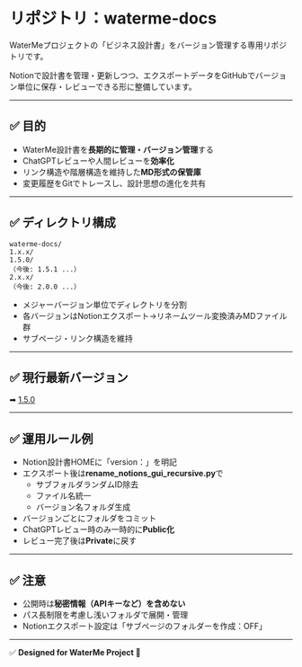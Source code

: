 # リポジトリ：waterme-docs

WaterMeプロジェクトの「ビジネス設計書」をバージョン管理する専用リポジトリです。

Notionで設計書を管理・更新しつつ、エクスポートデータをGitHubでバージョン単位に保存・レビューできる形に整備しています。

---

## ✅ 目的

- WaterMe設計書を**長期的に管理・バージョン管理**する
- ChatGPTレビューや人間レビューを**効率化**
- リンク構造や階層構造を維持した**MD形式の保管庫**
- 変更履歴をGitでトレースし、設計思想の進化を共有

---

## ✅ ディレクトリ構成
```
waterme-docs/
1.x.x/
1.5.0/
（今後: 1.5.1 ...）
2.x.x/
（今後: 2.0.0 ...）
```


- メジャーバージョン単位でディレクトリを分割
- 各バージョンはNotionエクスポート→リネームツール変換済みMDファイル群
- サブページ・リンク構造を維持

---

## ✅ 現行最新バージョン

➡ [1.5.0](./1.x.x/1.5.0/)

---

## ✅ 運用ルール例

- Notion設計書HOMEに「version：」を明記
- エクスポート後は**rename_notions_gui_recursive.py**で
  - サブフォルダランダムID除去
  - ファイル名統一
  - バージョン名フォルダ生成
- バージョンごとにフォルダをコミット
- ChatGPTレビュー時のみ一時的に**Public化**
- レビュー完了後は**Private**に戻す

---

## ✅ 注意

- 公開時は**秘密情報（APIキーなど）を含めない**
- パス長制限を考慮し浅いフォルダで展開・管理
- Notionエクスポート設定は「サブページのフォルダーを作成：OFF」

---

✅ **Designed for WaterMe Project 🪷**
